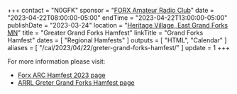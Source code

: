 +++
contact = "N0GFK"
sponsor = "[FORX Amateur Radio Club](http://www.wa0jxt.org/)"
date = "2023-04-22T08:00:00-05:00"
endTime = "2023-04-22T13:00:00-05:00"
publishDate = "2023-03-24"
location = "[Heritage Village, East Grand Forks MN](/places/heritage-village-east-grand-forks/)"
title = "Greater Grand Forks Hamfest"
linkTitle = "Grand Forks Hamfest"
dates = [ "Regional Hamfests" ]
outputs = [ "HTML", "Calendar" ]
aliases = [ "/cal/2023/04/22/greter-grand-forks-hamfest/" ]
update = 1
+++
<!--
<div id="flyer">
{{< figure src="https://static.wixstatic.com/media/cbce30_c5e93c66e1a44703b8aac5a62f0e3a2d~mv2.jpg" >}}
</div>

<p class="clear"></p>
-->
For more information please visit:

* [Forx ARC Hamfest 2023 page](https://www.wa0jxt.org/general-8)
* [ARRL Greter Grand Forks Hamfest page](http://www.arrl.org/hamfests/greater-grand-forks-hamfest)
